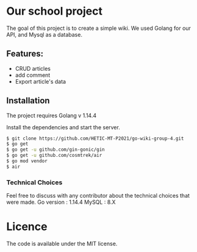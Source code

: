 # Our school project

The goal of this project is to create a simple wiki.
We used Golang for our API, and Mysql as a database.

## Features:

- CRUD articles
- add comment
- Export article's data

## Installation

The project requires Golang v 1.14.4

Install the dependencies and start the server.

```sh
$ git clone https://github.com/HETIC-MT-P2021/go-wiki-group-4.git
$ go get
$ go get -u github.com/gin-gonic/gin
$ go get -u github.com/cosmtrek/air
$ go mod vendor
$ air
```

### Technical Choices

Feel free to discuss with any contributor about the technical choices that were made.
Go version : 1.14.4
MySQL : 8.X

# Licence

The code is available under the MIT license.
